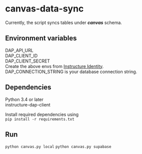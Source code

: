 # canvas-data-sync

Currently, the script syncs tables under **_canvas_** schema.

## Environment variables

DAP_API_URL\
DAP_CLIENT_ID\
DAP_CLIENT_SECRET\
Create the above envs from [Instructure Identity](https://identity.instructure.com/).\
DAP_CONNECTION_STRING is your database connection string.

## Dependencies

Python 3.4 or later\
instructure-dap-client

Install required dependencies using\
`pip install -r requirements.txt`

## Run

`python canvas.py local`
`python canvas.py supabase`
